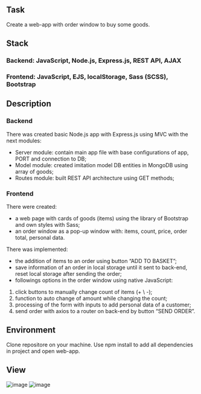 ## Task
Create a web-app with order window to buy some goods.

## Stack
### Backend:  JavaScript, Node.js, Express.js, REST API, AJAX
### Frontend: JavaScript, EJS, localStorage, Sass (SCSS), Bootstrap

## Description

### Backend
There was created basic Node.js app with Express.js using MVC with the next modules:
-	Server module: contain main app file with base configurations of app, PORT and connection to DB;
-	Model module: created imitation model DB entities in MongoDB using array of goods;
-	Routes module: built REST API architecture using GET methods;
	
### Frontend
There were created:
-	a web page with cards of goods (items) using the library of Bootstrap and own styles with Sass;
-	an order window as a pop-up window with: items, count, price, order total, personal data.

There was implemented:
-	the addition of items to an order using button “ADD TO BASKET”;
-	save information of an order in local storage until it sent to back-end, reset local storage after sending the order;
-	followings options in the order window using native JavaScript:
1) click buttons to manually change count of items (+ \ -);
2) function to auto change of amount while changing the count;
3) processing of the form with inputs to add personal data of a customer;
4) send order with axios to a router on back-end by button “SEND ORDER”.

 
## Environment
Clone repositore on your machine. Use npm install to add all dependencies in project and open web-app.

## View
![image](https://user-images.githubusercontent.com/46706194/146979811-4947fb52-f994-41a8-9185-0e9270e5970a.png)
![image](https://user-images.githubusercontent.com/46706194/146979819-9cdd89d0-a778-4a78-b3c4-f432c282b96e.png)
